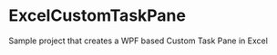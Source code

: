 ExcelCustomTaskPane
===================

Sample project that creates a WPF based Custom Task Pane in Excel
